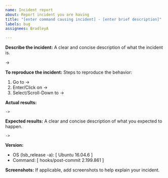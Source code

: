 ```yaml
---
name: Incident report
about: Report incident you are having
title: "[enter command causing incident] - [enter brief description]"
labels: bug
assignees: BradleyA

---
```


**Describe the incident:**
A clear and concise description of what the incident is.

->

**To reproduce the incident:**
Steps to reproduce the behavior:
1. Go to ->
2. Enter/Click on ->
3. Select/Scroll-Down to ->

**Actual results:**

    ->

**Expected results:**
A clear and concise description of what you expected to happen.

    ->

**Version:**
 - OS (lsb_release -a): [ Ubuntu 16.04.6 ]
 - Command: [ hooks/post-commit  2.199.861 ]

**Screenshots:**
If applicable, add screenshots to help explain your incident.
